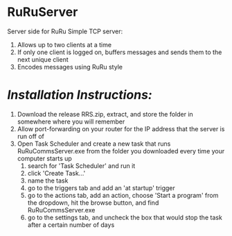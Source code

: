 # RuRuServer
Server side for RuRu
Simple TCP server:
  1. Allows up to two clients at a time
  2. If only one client is logged on, buffers messages and sends them to the next unique client
  3. Encodes messages using RuRu style

# *Installation Instructions:*
  1. Download the release RRS.zip, extract, and store the folder in somewhere where you will remember
  2. Allow port-forwarding on your router for the IP address that the server is run off of
  3. Open Task Scheduler and create a new task that runs RuRuCommsServer.exe from the folder you downloaded every time your computer starts up
     1. search for 'Task Scheduler' and run it
     2. click 'Create Task...'
     3. name the task
     4. go to the triggers tab and add an 'at startup' trigger
     5. go to the actions tab, add an action, choose 'Start a program' from the dropdown, hit the browse button, and find RuRuCommsServer.exe
     6. go to the settings tab, and uncheck the box that would stop the task after a certain number of days
